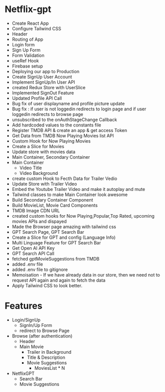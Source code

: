 # Netflix-gpt

- Create React App 
- Configure Tailwind CSS
- Header
- Routing of App
- Login form
- Sign Up Form 
- Form Validation
- useRef Hook
- Firebase setup
- Deploying our app to Production
- Create SignUp User Account
- Implement SignUp/In User API
- created Redux Store with UserSlice
- Implemented SignOut Feature
- Updated Profile API Call
- Bug fix of user displayname and profile picture update
- Bug fix : if user is not loggedin redirects to login page and if user loggedin redirects to browse  page
- unsubscribed to the onAuthStageChange Callback
- Add hardcoded values to the constants file
- Register TMDB API & create an app & get access Token
- Get Data from TMDB Now Playing Movies list API
- Custom Hook for Now Playing Movies
- Create a Slice for Movies
- Update store with movies data
- Main Container, Secondary Container
- Main Container 
  - Video Title
  - Video Background
- create custom Hook to Fecth Data for Trailer Vedio
- Update Store with Trailer Video
- Embed the Youtube Trailer Video and make it autoplay and mute
- Tailwind classes to make Main Container look awesome
- Build Secondary Container Component
- Build MovieList, Movie Card Components
- TMDB Image CDN URL
- created custom hooks for Now Playing,Popular,Top Rated, upcoming movies APIs and dispayed 
- Made the Browser page amazing with tailwind css
- GPT Search Page, GPT Search Bar
- Create a Slice for GPT and config (Language Info)
- Multi Linguage Feature for GPT Search Bar
- Get Open AI API Key
- GPT Search API Call
- fetched gptMovieSuggestions from TMDB
- added .env file 
- added .env file to gitignore
- Memoisation - If we have already data in our store, then we need not to request API again and again to fetch the data
- Apply Tailwind CSS to look better.



# Features
- Login/SignUp 
  - SignIn/Up Form
  - redirect to Browse Page
- Browse (after authentication)
  - Header
  - Main Movie
    - Trailer in Background
    - Title & Description
    - Movie Suggestions
      - MoviesList * N
- NetflixGPT
  - Search Bar
  - Movie Suggestions


